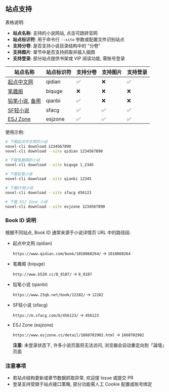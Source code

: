 ## 站点支持

表格说明:

- **站点名称**: 支持的小说网站, 点击可跳转官网
- **站点标识符**: 用于命令行 `--site` 参数或配置文件识别站点
- **支持分卷**: 是否支持小说目录结构中的 "分卷"
- **支持图片**: 章节中是否支持抓取并插入插图
- **支持登录**: 部分站点提供书架或 VIP 阅读功能, 需账号登录

| 站点名称                                                     | 站点标识符 | 支持分卷 | 支持图片 | 支持登录 |
| ------------------------------------------------------------ | ---------- | -------- | -------- | -------- |
| [起点中文网](https://www.qidian.com)                         | qidian     | ✅        | ❌        | ✅        |
| [笔趣阁](http://www.b520.cc)                                 | biquge     | ❌        | ❌        | ❌        |
| [铅笔小说](https://www.23qb.net), [备用](https://www.23qb.com/) | qianbi   | ✅        | ❌        | ❌        |
| [SF轻小说](https://m.sfacg.com)                              | sfacg      | ✅        | ✅        | ✅        |
| [ESJ Zone](https://www.esjzone.cc)                           | esjzone    | ✅        | ✅        | ✅        |

使用示例:

```bash
# 下载起点中文网的小说
novel-cli download 1234567890
novel-cli download --site qidian 1234567890

# 下载笔趣阁的小说
novel-cli download --site biquge 1_2345

# 下载铅笔小说
novel-cli download --site qianbi 12345

# 下载SF轻小说
novel-cli download --site sfacg 456123

# 下载 ESJ Zone 小说
novel-cli download --site esjzone 1234567890
```

### Book ID 说明

根据不同站点, Book ID 通常来源于小说详情页 URL 中的路径段:

* 起点中文网 (qidian)

  `https://www.qidian.com/book/1010868264/` -> `1010868264`

* 笔趣阁 (biquge)

  `http://www.b520.cc/8_8187/` -> `8_8187`

* 铅笔小说 (qianbi)

  `https://www.23qb.net/book/12282/` -> `12282`

* SF轻小说 (sfacg)

  `https://m.sfacg.com/b/456123/` -> `456123`

* ESJ Zone (esjzone)

  `https://www.esjzone.cc/detail/1660702902.html` -> `1660702902`

  **注意**: 未登录状态下, 许多小说页面将无法访问, 浏览器会自动重定向到「論壇」页面

### 注意事项

- 若站点结构更新或章节数据抓取异常, 欢迎提 Issue 或提交 PR
- 登录支持受限于站点接口策略, 部分功能需人工 Cookie 配置或账号绑定
